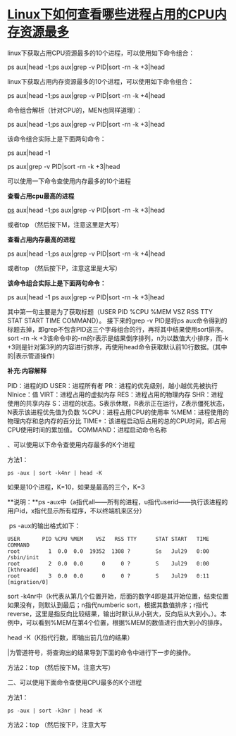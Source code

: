 # [Linux下如何查看哪些进程占用的CPU内存资源最多](https://www.cnblogs.com/sparkbj/p/6148817.html)

linux下获取占用CPU资源最多的10个进程，可以使用如下命令组合：

ps aux|head -1;ps aux|grep -v PID|sort -rn -k +3|head



linux下获取占用内存资源最多的10个进程，可以使用如下命令组合：

ps aux|head -1;ps aux|grep -v PID|sort -rn -k +4|head

  

命令组合解析（针对CPU的，MEN也同样道理）：

ps aux|head -1;ps aux|grep -v PID|sort -rn -k +3|head



该命令组合实际上是下面两句命令：

ps aux|head -1

ps aux|grep -v PID|sort -rn -k +3|head

 

 

可以使用一下命令查使用内存最多的10个进程

**查看占用cpu最高的进程**

[ps](http://www.111cn.net/fw/photo.html) aux|head -1;ps aux|grep -v PID|sort -rn -k +3|head

或者top （然后按下M，注意这里是大写）

**查看占用内存最高的进程**

ps aux|head -1;ps aux|grep -v PID|sort -rn -k +4|head

或者top （然后按下P，注意这里是大写）

**该命令组合实际上是下面两句命令：**

ps aux|head -1
ps aux|grep -v PID|sort -rn -k +3|head

其中第一句主要是为了获取标题（USER PID %CPU %MEM VSZ RSS TTY STAT START TIME COMMAND）。
接下来的grep -v PID是将ps aux命令得到的标题去掉，即grep不包含PID这三个字母组合的行，再将其中结果使用sort排序。
sort -rn -k +3该命令中的-rn的r表示是结果倒序排列，n为以数值大小排序，而-k +3则是针对第3列的内容进行排序，再使用head命令获取默认前10行数据。(其中的|表示管道操作)

**补充:内容解释**

PID：进程的ID
USER：进程所有者
PR：进程的优先级别，越小越优先被执行
NInice：值
VIRT：进程占用的虚拟内存
RES：进程占用的物理内存
SHR：进程使用的共享内存
S：进程的状态。S表示休眠，R表示正在运行，Z表示僵死状态，N表示该进程优先值为负数
%CPU：进程占用CPU的使用率
%MEM：进程使用的物理内存和总内存的百分比
TIME+：该进程启动后占用的总的CPU时间，即占用CPU使用时间的累加值。
COMMAND：进程启动命令名称

 

 

 

、可以使用以下命令查使用内存最多的K个进程

方法1：

```
ps -aux | sort -k4nr | head -K
```

如果是10个进程，K=10，如果是最高的三个，K=3

**说明：**ps -aux中（a指代all——所有的进程，u指代userid——执行该进程的用户id，x指代显示所有程序，不以终端机来区分）

​    ps -aux的输出格式如下：

```
USER       PID %CPU %MEM    VSZ   RSS TTY      STAT START   TIME COMMAND
root         1  0.0  0.0  19352  1308 ?        Ss   Jul29   0:00 /sbin/init
root         2  0.0  0.0      0     0 ?        S    Jul29   0:00 [kthreadd]
root         3  0.0  0.0      0     0 ?        S    Jul29   0:11 [migration/0]
```

   sort -k4nr中（k代表从第几个位置开始，后面的数字4即是其开始位置，结束位置如果没有，则默认到最后；n指代numberic sort，根据其数值排序；r指代reverse，这里是指反向比较结果，输出时默认从小到大，反向后从大到小。）。本例中，可以看到%MEM在第4个位置，根据%MEM的数值进行由大到小的排序。

   head -K（K指代行数，即输出前几位的结果）

   |为管道符号，将查询出的结果导到下面的命令中进行下一步的操作。

方法2：top （然后按下M，注意大写）

二、可以使用下面命令查使用CPU最多的K个进程

方法1：

```
ps -aux | sort -k3nr | head -K
```

方法2：top （然后按下P，注意大写